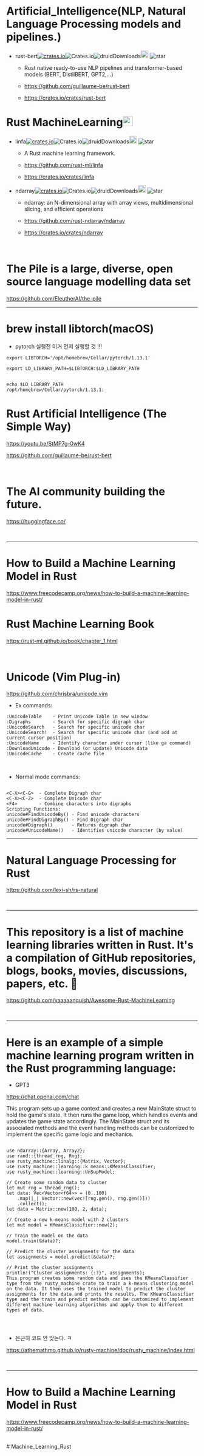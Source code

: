 # Artificial_Intelligence(NLP, Natural Language Processing models and pipelines.)

- rust-bert[![crates.io](https://img.shields.io/crates/v/rust-bert.svg)](https://crates.io/crates/rust-bert)![Crates.io](https://img.shields.io/crates/l/rust-bert)![druidDownloads](https://img.shields.io/crates/d/rust-bert.svg)<a href="https://github.com/guillaume-be/rust-bert"><img alt="githubicon" width="20px" src="https://user-images.githubusercontent.com/67513038/218287708-001511d7-1cce-42d3-92d2-4a61193b38f0.png" /></a>
  ![star](https://img.shields.io/github/stars/guillaume-be/rust-bert.svg)

  - Rust native ready-to-use NLP pipelines and transformer-based models (BERT, DistilBERT, GPT2,...)

  - https://github.com/guillaume-be/rust-bert

  - https://crates.io/crates/rust-bert

# Rust MachineLearning<img alt="rustmascot" width="26px" src="https://user-images.githubusercontent.com/67513038/213403213-1b1b3efc-ce53-4825-9dfc-e9bf2956a7f4.svg" /></a>

- linfa[![crates.io](https://img.shields.io/crates/v/linfa.svg)](https://crates.io/crates/linfa)![Crates.io](https://img.shields.io/crates/l/linfa)![druidDownloads](https://img.shields.io/crates/d/linfa.svg)<a href="https://github.com/guillaume-be/rust-bert"><img alt="githubicon" width="20px" src="https://user-images.githubusercontent.com/67513038/218287708-001511d7-1cce-42d3-92d2-4a61193b38f0.png" /></a>
  ![star](https://img.shields.io/github/stars/rust-ml/linfa.svg)

  - A Rust machine learning framework.

  - https://github.com/rust-ml/linfa

  - https://crates.io/crates/linfa

- ndarray[![crates.io](https://img.shields.io/crates/v/ndarray.svg)](https://crates.io/crates/ndarray)![Crates.io](https://img.shields.io/crates/l/ndarray)![druidDownloads](https://img.shields.io/crates/d/ndarray.svg)<a href="https://github.com/guillaume-be/rust-bert"><img alt="githubicon" width="20px" src="https://user-images.githubusercontent.com/67513038/218287708-001511d7-1cce-42d3-92d2-4a61193b38f0.png" /></a>
  ![star](https://img.shields.io/github/stars/rust-ndarray/ndarray.svg)

  - ndarray: an N-dimensional array with array views, multidimensional slicing, and efficient operations

  - https://github.com/rust-ndarray/ndarray

  - https://crates.io/crates/ndarray

<br>

# The Pile is a large, diverse, open source language modelling data set

https://github.com/EleutherAI/the-pile

<hr>

# brew install libtorch(macOS)

- pytorch 실행전 이거 먼저 실행할 것 !!!

```
export LIBTORCH='/opt/homebrew/Cellar/pytorch/1.13.1'

export LD_LIBRARY_PATH=$LIBTORCH:$LD_LIBRARY_PATH


echo $LD_LIBRARY_PATH
/opt/homebrew/Cellar/pytorch/1.13.1:
```

# Rust Artificial Intelligence (The Simple Way)

https://youtu.be/StMP7g-0wK4

https://github.com/guillaume-be/rust-bert

<br>

# The AI community building the future.

https://huggingface.co/

<br>

<hr>

# How to Build a Machine Learning Model in Rust

https://www.freecodecamp.org/news/how-to-build-a-machine-learning-model-in-rust/

# Rust Machine Learning Book

https://rust-ml.github.io/book/chapter_1.html

<br>

# Unicode (Vim Plug-in)

https://github.com/chrisbra/unicode.vim

- Ex commands:

```
:UnicodeTable    - Print Unicode Table in new window
:Digraphs        - Search for specific digraph char
:UnicodeSearch   - Search for specific unicode char
:UnicodeSearch!  - Search for specific unicode char (and add at current cursor position)
:UnicodeName     - Identify character under cursor (like ga command)
:DownloadUnicode - Download (or update) Unicode data
:UnicodeCache    - Create cache file

```

<br>

- Normal mode commands:

```

<C-X><C-G>  - Complete Digraph char
<C-X><C-Z>  - Complete Unicode char
<F4>        - Combine characters into digraphs
Scripting Functions:
unicode#FindUnicodeBy() - Find unicode characters
unicode#FindDigraphBy() - Find Digraph char
unicode#Digraph()       - Returns digraph char
unicode#UnicodeName()   - Identifies unicode character (by value)
```

<hr>

# Natural Language Processing for Rust

https://github.com/lexi-sh/rs-natural

<br>

<hr>

# This repository is a list of machine learning libraries written in Rust. It's a compilation of GitHub repositories, blogs, books, movies, discussions, papers, etc. 🦀

https://github.com/vaaaaanquish/Awesome-Rust-MachineLearning

<br>

<hr>

# Here is an example of a simple machine learning program written in the Rust programming language:

- GPT3

https://chat.openai.com/chat

This program sets up a game context and creates a new MainState struct to hold the game's state. It then runs the game loop, which handles events and updates the game state accordingly. The MainState struct and its associated methods and the event handling methods can be customized to implement the specific game logic and mechanics.

```

use ndarray::{Array, Array2};
use rand::{thread_rng, Rng};
use rusty_machine::linalg::{Matrix, Vector};
use rusty_machine::learning::k_means::KMeansClassifier;
use rusty_machine::learning::UnSupModel;

// Create some random data to cluster
let mut rng = thread_rng();
let data: Vec<Vector<f64>> = (0..100)
    .map(|_| Vector::new(vec![rng.gen(), rng.gen()]))
    .collect();
let data = Matrix::new(100, 2, data);

// Create a new k-means model with 2 clusters
let mut model = KMeansClassifier::new(2);

// Train the model on the data
model.train(&data)?;

// Predict the cluster assignments for the data
let assignments = model.predict(&data)?;

// Print the cluster assignments
println!("Cluster assignments: {:?}", assignments);
This program creates some random data and uses the KMeansClassifier type from the rusty_machine crate to train a k-means clustering model on the data. It then uses the trained model to predict the cluster assignments for the data and prints the results. The KMeansClassifier type and the train and predict methods can be customized to implement different machine learning algorithms and apply them to different types of data.




```

- 은근히 코드 안 맞는다. ㅋ

https://athemathmo.github.io/rusty-machine/doc/rusty_machine/index.html

<br>

<hr>

# How to Build a Machine Learning Model in Rust

https://www.freecodecamp.org/news/how-to-build-a-machine-learning-model-in-rust/

<br>
# Machine_Learning_Rust
